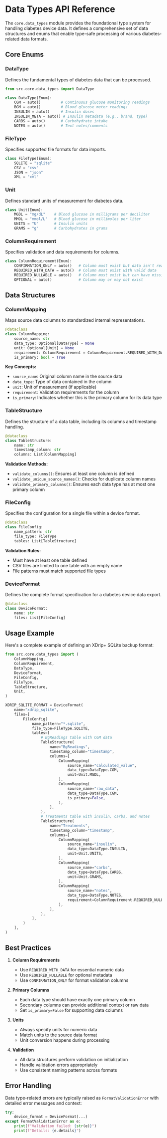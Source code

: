# Data Types API Reference

The `core.data_types` module provides the foundational type system for handling diabetes device data. It defines a comprehensive set of data structures and enums that enable type-safe processing of various diabetes-related data formats.

## Core Enums

### DataType

Defines the fundamental types of diabetes data that can be processed.

```python
from src.core.data_types import DataType

class DataType(Enum):
    CGM = auto()         # Continuous glucose monitoring readings
    BGM = auto()         # Blood glucose meter readings
    INSULIN = auto()     # Insulin doses
    INSULIN_META = auto() # Insulin metadata (e.g., brand, type)
    CARBS = auto()       # Carbohydrate intake
    NOTES = auto()       # Text notes/comments
```

### FileType

Specifies supported file formats for data imports.

```python
class FileType(Enum):
    SQLITE = "sqlite"
    CSV = "csv"
    JSON = "json"
    XML = "xml"
```

### Unit

Defines standard units of measurement for diabetes data.

```python
class Unit(Enum):
    MGDL = "mg/dL"    # Blood glucose in milligrams per deciliter
    MMOL = "mmol/L"   # Blood glucose in millimoles per liter
    UNITS = "U"       # Insulin units
    GRAMS = "g"       # Carbohydrates in grams
```

### ColumnRequirement

Specifies validation and data requirements for columns.

```python
class ColumnRequirement(Enum):
    CONFIRMATION_ONLY = auto()   # Column must exist but data isn't read
    REQUIRED_WITH_DATA = auto()  # Column must exist with valid data
    REQUIRED_NULLABLE = auto()   # Column must exist but can have missing values
    OPTIONAL = auto()            # Column may or may not exist
```

## Data Structures

### ColumnMapping

Maps source data columns to standardized internal representations.

```python
@dataclass
class ColumnMapping:
    source_name: str
    data_type: Optional[DataType] = None
    unit: Optional[Unit] = None
    requirement: ColumnRequirement = ColumnRequirement.REQUIRED_WITH_DATA
    is_primary: bool = True
```

**Key Concepts:**
- `source_name`: Original column name in the source data
- `data_type`: Type of data contained in the column
- `unit`: Unit of measurement (if applicable)
- `requirement`: Validation requirements for the column
- `is_primary`: Indicates whether this is the primary column for its data type

### TableStructure

Defines the structure of a data table, including its columns and timestamp handling.

```python
@dataclass
class TableStructure:
    name: str
    timestamp_column: str
    columns: List[ColumnMapping]
```

**Validation Methods:**
- `validate_columns()`: Ensures at least one column is defined
- `validate_unique_source_names()`: Checks for duplicate column names
- `validate_primary_columns()`: Ensures each data type has at most one primary column

### FileConfig

Specifies the configuration for a single file within a device format.

```python
@dataclass
class FileConfig:
    name_pattern: str
    file_type: FileType
    tables: List[TableStructure]
```

**Validation Rules:**
- Must have at least one table defined
- CSV files are limited to one table with an empty name
- File patterns must match supported file types

### DeviceFormat

Defines the complete format specification for a diabetes device data export.

```python
@dataclass
class DeviceFormat:
    name: str
    files: List[FileConfig]
```

## Usage Example

Here's a complete example of defining an XDrip+ SQLite backup format:

```python
from src.core.data_types import (
    ColumnMapping,
    ColumnRequirement,
    DataType,
    DeviceFormat,
    FileConfig,
    FileType,
    TableStructure,
    Unit,
)

XDRIP_SQLITE_FORMAT = DeviceFormat(
    name="xdrip_sqlite",
    files=[
        FileConfig(
            name_pattern="*.sqlite",
            file_type=FileType.SQLITE,
            tables=[
                # BgReadings table with CGM data
                TableStructure(
                    name="BgReadings",
                    timestamp_column="timestamp",
                    columns=[
                        ColumnMapping(
                            source_name="calculated_value",
                            data_type=DataType.CGM,
                            unit=Unit.MGDL,
                        ),
                        ColumnMapping(
                            source_name="raw_data",
                            data_type=DataType.CGM,
                            is_primary=False,
                        ),
                    ],
                ),
                # Treatments table with insulin, carbs, and notes
                TableStructure(
                    name="Treatments",
                    timestamp_column="timestamp",
                    columns=[
                        ColumnMapping(
                            source_name="insulin",
                            data_type=DataType.INSULIN,
                            unit=Unit.UNITS,
                        ),
                        ColumnMapping(
                            source_name="carbs",
                            data_type=DataType.CARBS,
                            unit=Unit.GRAMS,
                        ),
                        ColumnMapping(
                            source_name="notes",
                            data_type=DataType.NOTES,
                            requirement=ColumnRequirement.REQUIRED_NULLABLE,
                        ),
                    ],
                ),
            ],
        )
    ],
)
```

## Best Practices

1. **Column Requirements**
   - Use `REQUIRED_WITH_DATA` for essential numeric data
   - Use `REQUIRED_NULLABLE` for optional metadata
   - Use `CONFIRMATION_ONLY` for format validation columns

2. **Primary Columns**
   - Each data type should have exactly one primary column
   - Secondary columns can provide additional context or raw data
   - Set `is_primary=False` for supporting data columns

3. **Units**
   - Always specify units for numeric data
   - Match units to the source data format
   - Unit conversion happens during processing

4. **Validation**
   - All data structures perform validation on initialization
   - Handle validation errors appropriately
   - Use consistent naming patterns across formats

## Error Handling

Data type-related errors are typically raised as `FormatValidationError` with detailed error messages and context:

```python
try:
    device_format = DeviceFormat(...)
except FormatValidationError as e:
    print(f"Validation failed: {str(e)}")
    print(f"Details: {e.details}")
```